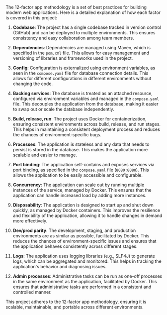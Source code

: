 The 12-factor app methodology is a set of best practices for building modern web applications. Here is a detailed explanation of how each factor is covered in this project:

1. **Codebase**: The project has a single codebase tracked in version control (GitHub) and can be deployed to multiple environments. This ensures consistency and easy collaboration among team members.

2. **Dependencies**: Dependencies are managed using Maven, which is specified in the `pom.xml` file. This allows for easy management and versioning of libraries and frameworks used in the project.

3. **Config**: Configuration is externalized using environment variables, as seen in the `compose.yaml` file for database connection details. This allows for different configurations in different environments without changing the code.

4. **Backing services**: The database is treated as an attached resource, configured via environment variables and managed in the `compose.yaml` file. This decouples the application from the database, making it easier to swap out or scale the database independently.

5. **Build, release, run**: The project uses Docker for containerization, ensuring consistent environments across build, release, and run stages. This helps in maintaining a consistent deployment process and reduces the chances of environment-specific bugs.

6. **Processes**: The application is stateless and any data that needs to persist is stored in the database. This makes the application more scalable and easier to manage.

7. **Port binding**: The application self-contains and exposes services via port binding, as specified in the `compose.yaml` file (`8080:8080`). This allows the application to be easily accessible and configurable.

8. **Concurrency**: The application can scale out by running multiple instances of the service, managed by Docker. This ensures that the application can handle increased load by adding more instances.

9. **Disposability**: The application is designed to start up and shut down quickly, as managed by Docker containers. This improves the resilience and flexibility of the application, allowing it to handle changes in demand more effectively.

10. **Dev/prod parity**: The development, staging, and production environments are as similar as possible, facilitated by Docker. This reduces the chances of environment-specific issues and ensures that the application behaves consistently across different stages.

11. **Logs**: The application uses logging libraries (e.g., SLF4J) to generate logs, which can be aggregated and monitored. This helps in tracking the application's behavior and diagnosing issues.

12. **Admin processes**: Administrative tasks can be run as one-off processes in the same environment as the application, facilitated by Docker. This ensures that administrative tasks are performed in a consistent and controlled manner.

This project adheres to the 12-factor app methodology, ensuring it is scalable, maintainable, and portable across different environments.